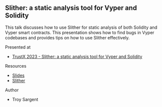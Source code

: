 ## Slither: a static analysis tool for Vyper and Solidity

This talk discusses how to use Slither for static analysis of both Solidity and Vyper smart contracts. This presentation shows how to find bugs in Vyper codebases and provides tips on how to use Slither effectively.

Presented at

* [TrustX 2023 - Slither: a static analysis tool for Vyper and Solidity](https://youtu.be/UolRTfsFx3Q?si=JPJROuunWn9lfzyV)

Resources

* [Slides](./TrustX%202023%20-%20Slither%20a%20Vyper%20and%20Solidity%20static%20analyzer.pdf)
* [Slither](https://github.com/crytic/slither)

Author

* Troy Sargent

